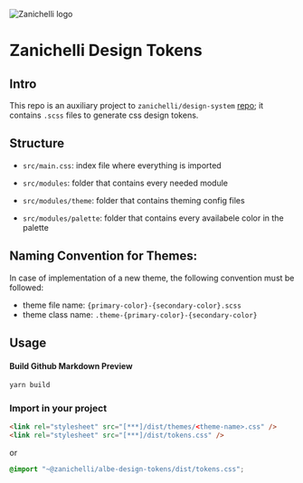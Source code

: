 ![Zanichelli logo](https://www.zanichelli.it/static/zanichelli/templates/zanichelli/_template_style/images/logo-print.png)

# Zanichelli Design Tokens

## Intro
This repo is an auxiliary project to `zanichelli/design-system` [repo](https://github.com/ZanichelliEditore/design-system); it contains `.scss` files to generate css design tokens.

## Structure

- `src/main.css`:
  index file where everything is imported

- `src/modules`:
  folder that contains every needed module

- `src/modules/theme`:
  folder that contains theming config files

- `src/modules/palette`:
  folder that contains every availabele color in the palette

## Naming Convention for Themes:

In case of implementation of a new theme, the following convention must be followed: 
- theme file name:  `{primary-color}-{secondary-color}.scss`
- theme class name: `.theme-{primary-color}-{secondary-color}`

## Usage

#### Build Github Markdown Preview

```bash
yarn build
```

### Import in your project
```html
<link rel="stylesheet" src="[***]/dist/themes/<theme-name>.css" />
<link rel="stylesheet" src="[***]/dist/tokens.css" />
```

or
```css
@import "~@zanichelli/albe-design-tokens/dist/tokens.css";
```
